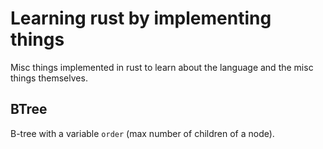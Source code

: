 # Learning rust by implementing things

Misc things implemented in rust to learn about the language and the misc things themselves.

## BTree
B-tree with a variable `order` (max number of children of a node).

